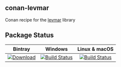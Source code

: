## conan-levmar 

Conan recipe for the [levmar](http://users.ics.forth.gr/~lourakis/levmar/) library

## Package Status

| Bintray | Windows | Linux & macOS |
|:--------:|:---------:|:-----------------:|
|[![Download](https://api.bintray.com/packages/czoido/conan-packages/levmar%3Aczoido/images/download.svg)](https://bintray.com/czoido/conan-packages/levmar%3Aczoido/_latestVersion)|[![Build Status](https://ci.appveyor.com/api/projects/status/github/czoido/conan-levmar)](https://ci.appveyor.com/project/czoido/conan-levmar)|[![Build Status](https://travis-ci.com/czoido/conan-levmar.svg?branch=master)](https://travis-ci.com/czoido/conan-levmar) 





